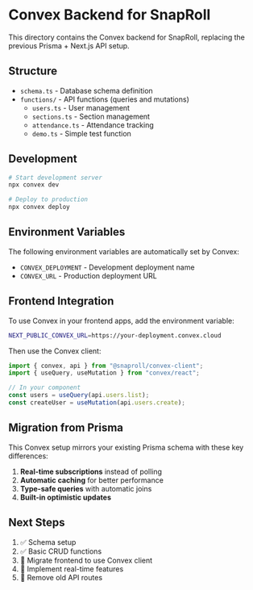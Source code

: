 # Convex Backend for SnapRoll

This directory contains the Convex backend for SnapRoll, replacing the previous Prisma + Next.js API setup.

## Structure

- `schema.ts` - Database schema definition
- `functions/` - API functions (queries and mutations)
  - `users.ts` - User management
  - `sections.ts` - Section management  
  - `attendance.ts` - Attendance tracking
  - `demo.ts` - Simple test function

## Development

```bash
# Start development server
npx convex dev

# Deploy to production
npx convex deploy
```

## Environment Variables

The following environment variables are automatically set by Convex:
- `CONVEX_DEPLOYMENT` - Development deployment name
- `CONVEX_URL` - Production deployment URL

## Frontend Integration

To use Convex in your frontend apps, add the environment variable:
```bash
NEXT_PUBLIC_CONVEX_URL=https://your-deployment.convex.cloud
```

Then use the Convex client:
```typescript
import { convex, api } from "@snaproll/convex-client";
import { useQuery, useMutation } from "convex/react";

// In your component
const users = useQuery(api.users.list);
const createUser = useMutation(api.users.create);
```

## Migration from Prisma

This Convex setup mirrors your existing Prisma schema with these key differences:

1. **Real-time subscriptions** instead of polling
2. **Automatic caching** for better performance
3. **Type-safe queries** with automatic joins
4. **Built-in optimistic updates**

## Next Steps

1. ✅ Schema setup
2. ✅ Basic CRUD functions
3. 🔄 Migrate frontend to use Convex client
4. 🔄 Implement real-time features
5. 🔄 Remove old API routes
